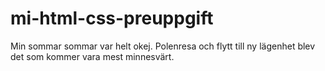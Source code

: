 # mi-html-css-preuppgift


Min sommar sommar var helt okej. Polenresa och flytt till ny lägenhet blev det som kommer vara mest minnesvärt. 

